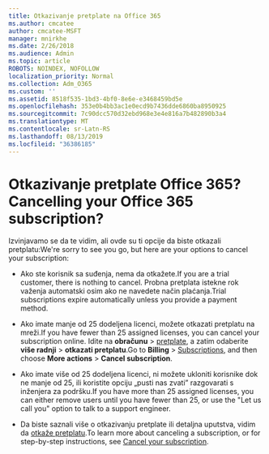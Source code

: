 ```yaml
---
title: Otkazivanje pretplate na Office 365
ms.author: cmcatee
author: cmcatee-MSFT
manager: mnirkhe
ms.date: 2/26/2018
ms.audience: Admin
ms.topic: article
ROBOTS: NOINDEX, NOFOLLOW
localization_priority: Normal
ms.collection: Adm_O365
ms.custom: ''
ms.assetid: 8518f535-1bd3-4bf0-8e6e-e3468459bd5e
ms.openlocfilehash: 353e0b4bb3ac1e0ecd9b7436dde6860ba8950925
ms.sourcegitcommit: 7c90dcc570d32ebd968e3e4e816a7b482890b3a4
ms.translationtype: MT
ms.contentlocale: sr-Latn-RS
ms.lasthandoff: 08/13/2019
ms.locfileid: "36386185"
---
```

# <a name="cancelling-your-office-365-subscription"></a><span data-ttu-id="ca707-102">Otkazivanje pretplate Office 365?</span><span class="sxs-lookup"><span data-stu-id="ca707-102">Cancelling your Office 365 subscription?</span></span>

<span data-ttu-id="ca707-103">Izvinjavamo se da te vidim, ali ovde su ti opcije da biste otkazali pretplatu:</span><span class="sxs-lookup"><span data-stu-id="ca707-103">We're sorry to see you go, but here are your options to cancel your subscription:</span></span>
  
- <span data-ttu-id="ca707-104">Ako ste korisnik sa suđenja, nema da otkažete.</span><span class="sxs-lookup"><span data-stu-id="ca707-104">If you are a trial customer, there is nothing to cancel.</span></span> <span data-ttu-id="ca707-105">Probna pretplata istekne rok važenja automatski osim ako ne navedete način plaćanja.</span><span class="sxs-lookup"><span data-stu-id="ca707-105">Trial subscriptions expire automatically unless you provide a payment method.</span></span>

- <span data-ttu-id="ca707-106">Ako imate manje od 25 dodeljena licenci, možete otkazati pretplatu na mreži.</span><span class="sxs-lookup"><span data-stu-id="ca707-106">If you have fewer than 25 assigned licenses, you can cancel your subscription online.</span></span> <span data-ttu-id="ca707-107">Idite na **obračunu** \> [pretplate](https://go.microsoft.com/fwlink/p/?linkid=842054), a zatim odaberite **više radnji** \> **otkazati pretplatu**.</span><span class="sxs-lookup"><span data-stu-id="ca707-107">Go to **Billing** \> [Subscriptions](https://go.microsoft.com/fwlink/p/?linkid=842054), and then choose **More actions** \> **Cancel subscription**.</span></span>

- <span data-ttu-id="ca707-108">Ako imate više od 25 dodeljena licenci, ni možete ukloniti korisnike dok ne manje od 25, ili koristite opciju „pusti nas zvati” razgovarati s inženjera za podršku.</span><span class="sxs-lookup"><span data-stu-id="ca707-108">If you have more than 25 assigned licenses, you can either remove users until you have fewer than 25, or use the "Let us call you" option to talk to a support engineer.</span></span>

- <span data-ttu-id="ca707-109">Da biste saznali više o otkazivanju pretplate ili detaljna uputstva, vidim da [otkaže pretplatu](https://docs.microsoft.com/en-us/office365/admin/subscriptions-and-billing/cancel-your-subscription).</span><span class="sxs-lookup"><span data-stu-id="ca707-109">To learn more about canceling a subscription, or for step-by-step instructions, see [Cancel your subscription](https://docs.microsoft.com/en-us/office365/admin/subscriptions-and-billing/cancel-your-subscription).</span></span>
